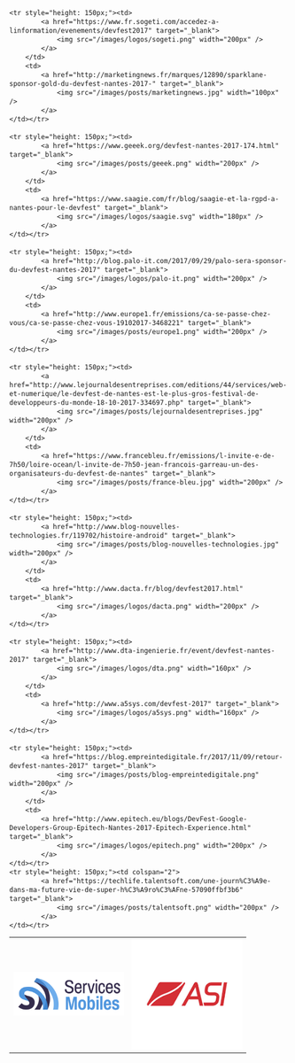 <table style="width: 100%; border-spacing: 10px;">
	<tr style="height: 150px;"><td>
			<a href="http://www.servicesmobiles.fr/devfest-nantes-be-a-coder-be-a-hero-37817" target="_blank">
		  		<img src="/images/posts/servicesmobiles.png" width="200px" />
			</a>
		</td>
		<td>
			<a href="https://www.asi.fr/actualites/news-communiques/asi-sponsor-devfest-nantes-2017" target="_blank">
		  		<img src="/images/logos/asi.png" width="200px" />
			</a>
	</td></tr>

	<tr style="height: 150px;"><td>
			<a href="https://www.fr.sogeti.com/accedez-a-linformation/evenements/devfest2017" target="_blank">
  				<img src="/images/logos/sogeti.png" width="200px" />
			</a>
		</td>
		<td>
			<a href="http://marketingnews.fr/marques/12890/sparklane-sponsor-gold-du-devfest-nantes-2017-" target="_blank">
  				<img src="/images/posts/marketingnews.jpg" width="100px" />
			</a>
	</td></tr>

	<tr style="height: 150px;"><td>
			<a href="https://www.geeek.org/devfest-nantes-2017-174.html" target="_blank">
  				<img src="/images/posts/geeek.png" width="200px" />
			</a>
		</td>
		<td>
			<a href="https://www.saagie.com/fr/blog/saagie-et-la-rgpd-a-nantes-pour-le-devfest" target="_blank">
  				<img src="/images/logos/saagie.svg" width="180px" />
			</a>
	</td></tr>

	<tr style="height: 150px;"><td>
			<a href="http://blog.palo-it.com/2017/09/29/palo-sera-sponsor-du-devfest-nantes-2017" target="_blank">
  				<img src="/images/logos/palo-it.png" width="200px" />
			</a>
		</td>
		<td>
			<a href="http://www.europe1.fr/emissions/ca-se-passe-chez-vous/ca-se-passe-chez-vous-19102017-3468221" target="_blank">
  				<img src="/images/posts/europe1.png" width="200px" />
			</a>
	</td></tr>

	<tr style="height: 150px;"><td>
			<a href="http://www.lejournaldesentreprises.com/editions/44/services/web-et-numerique/le-devfest-de-nantes-est-le-plus-gros-festival-de-developpeurs-du-monde-18-10-2017-334697.php" target="_blank">
  				<img src="/images/posts/lejournaldesentreprises.jpg" width="200px" />
			</a>
		</td>
		<td>
			<a href="https://www.francebleu.fr/emissions/l-invite-e-de-7h50/loire-ocean/l-invite-de-7h50-jean-francois-garreau-un-des-organisateurs-du-devfest-de-nantes" target="_blank">
  				<img src="/images/posts/france-bleu.jpg" width="200px" />
			</a>
	</td></tr>

	<tr style="height: 150px;"><td>
			<a href="http://www.blog-nouvelles-technologies.fr/119702/histoire-android" target="_blank">
  				<img src="/images/posts/blog-nouvelles-technologies.jpg" width="200px" />
			</a>
		</td>
		<td>
			<a href="http://www.dacta.fr/blog/devfest2017.html" target="_blank">
  				<img src="/images/logos/dacta.png" width="200px" />
			</a>
	</td></tr>

	<tr style="height: 150px;"><td>
			<a href="http://www.dta-ingenierie.fr/event/devfest-nantes-2017" target="_blank">
  				<img src="/images/logos/dta.png" width="160px" />
			</a>
		</td>
		<td>
			<a href="http://www.a5sys.com/devfest-2017" target="_blank">
  				<img src="/images/logos/a5sys.png" width="160px" />
			</a>
	</td></tr>

	<tr style="height: 150px;"><td>
			<a href="https://blog.empreintedigitale.fr/2017/11/09/retour-devfest-nantes-2017" target="_blank">
	  			<img src="/images/posts/blog-empreintedigitale.png" width="200px" />
			</a>
		</td>
		<td>
			<a href="http://www.epitech.eu/blogs/DevFest-Google-Developers-Group-Epitech-Nantes-2017-Epitech-Experience.html" target="_blank">
  				<img src="/images/logos/epitech.png" width="200px" />
			</a>
	</td></tr>
	<tr style="height: 150px;"><td colspan="2">
			<a href="https://techlife.talentsoft.com/une-journ%C3%A9e-dans-ma-future-vie-de-super-h%C3%A9ro%C3%AFne-57090ffbf3b6" target="_blank">
	  			<img src="/images/posts/talentsoft.png" width="200px" />
			</a>
	</td></tr>
</table>